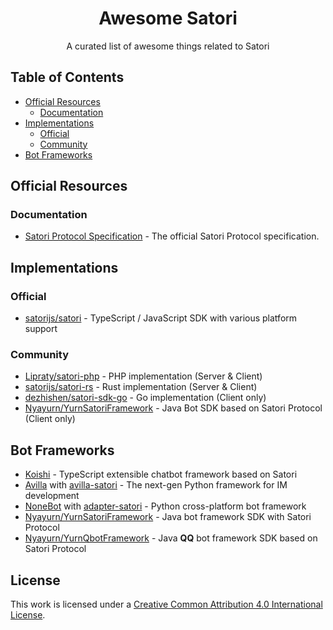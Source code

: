 <div align="center">
  <h1 id="satori">Awesome Satori</h1>
  <p>A curated list of awesome things related to Satori</p>
</div>

## Table of Contents

- [Official Resources](#official-resources)
    - [Documentation](#documentation)
- [Implementations](#implementations)
    - [Official](#official)
    - [Community](#community)
- [Bot Frameworks](#bot-frameworks)

## Official Resources

### Documentation

- [Satori Protocol Specification](https://satori.js.org/zh-CN/) - The official Satori Protocol specification.

## Implementations

### Official

- [satorijs/satori](https://github.com/satorijs/satori) - TypeScript / JavaScript SDK with various platform support

### Community

- [Lipraty/satori-php](https://github.com/Lipraty/satori-php) - PHP implementation (Server & Client)
- [satorijs/satori-rs](https://github.com/satorijs/satori-rs) - Rust implementation (Server & Client)
- [dezhishen/satori-sdk-go](https://github.com/dezhishen/satori-sdk-go) - Go implementation (Client only)
- [Nyayurn/YurnSatoriFramework](https://github.com/Nyayurn/YurnSatoriFramework) - Java Bot SDK based on Satori Protocol (Client only)

## Bot Frameworks

- [Koishi](https://koishi.chat/) - TypeScript extensible chatbot framework based on Satori
- [Avilla](https://graia.cn/avilla/) with [avilla-satori](https://github.com/GraiaProject/Avilla/tree/ryanvk-v1.2/avilla/satori) - The next-gen Python framework for IM development
- [NoneBot](https://nonebot.dev/) with [adapter-satori](https://github.com/nonebot/adapter-satori) - Python cross-platform bot framework
- [Nyayurn/YurnSatoriFramework](https://github.com/Nyayurn/YurnSatoriFramework) - Java bot framework SDK with Satori Protocol
- [Nyayurn/YurnQbotFramework](https://github.com/Nyayurn/YurnQbotFramework) - Java **QQ** bot framework SDK based on Satori Protocol

## License

This work is licensed under a [Creative Common Attribution 4.0 International License][cc-by].

[cc-by]: http://creativecommons.org/licenses/by/4.0/
